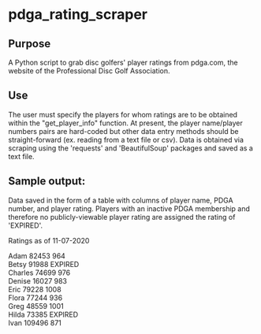 # pdga_rating_scraper

## Purpose
A Python script to grab disc golfers' player ratings from pdga.com, the website of the Professional Disc Golf Association.


## Use
The user must specify the players for whom ratings are to be obtained within the "get_player_info" function.  At present, the player name/player numbers pairs are hard-coded but other data entry methods should be straight-forward (ex. reading from a text file or csv).  Data is obtained via scraping using the 'requests' and 'BeautifulSoup' packages and saved as a text file.  


## Sample output:

Data saved in the form of a table with columns of player name, PDGA number, and player rating.  Players with an inactive PDGA membership and therefore no publicly-viewable player rating are assigned the rating of 'EXPIRED'.

Ratings as of 11-07-2020

Adam            82453           964  
Betsy           91988           EXPIRED  
Charles         74699           976  
Denise          16027           983  
Eric            79228           1008  
Flora           77244           936  
Greg            48559           1001  
Hilda           73385           EXPIRED  
Ivan            109496          871  

